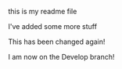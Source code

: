 this is my readme file

I've added some more stuff

This has been changed again!

I am now on the Develop branch!